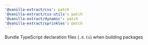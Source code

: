 ```yaml
---
'@vanilla-extract/css': patch
'@vanilla-extract/css-utils': patch
'@vanilla-extract/dynamic': patch
'@vanilla-extract/sprinkles': patch
---
```


Bundle TypeScript declaration files (`.d.ts`) when building packages
